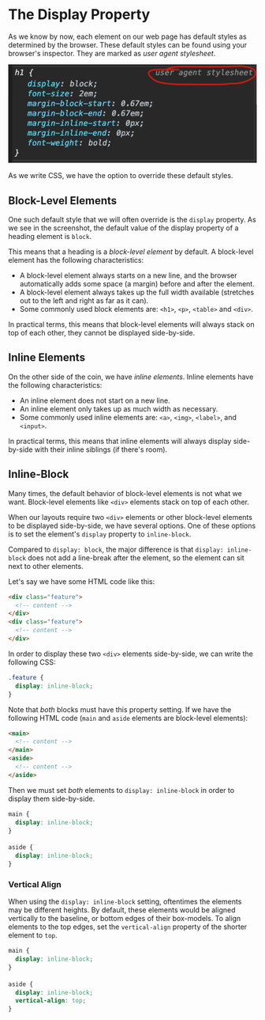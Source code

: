 # The Display Property
As we know by now, each element on our web page has default styles as determined by the browser. These default styles can be found using your browser's inspector. They are marked as *user agent stylesheet*.

![default styles](./assets/default-styles.png)

As we write CSS, we have the option to override these default styles.

## Block-Level Elements
One such default style that we will often override is the `display` property. As we see in the screenshot, the default value of the display property of a heading element is `block`.

This means that a heading is a *block-level element* by default. A block-level element has the following characteristics:

- A block-level element always starts on a new line, and the browser automatically adds some space (a margin) before and after the element.
- A block-level element always takes up the full width available (stretches out to the left and right as far as it can).
- Some commonly used block elements are: `<h1>`, `<p>`, `<table>` and `<div>`.

In practical terms, this means that block-level elements will always stack on top of each other, they cannot be displayed side-by-side.

## Inline Elements
On the other side of the coin, we have *inline elements*. Inline elements have the following characteristics:

- An inline element does not start on a new line.
- An inline element only takes up as much width as necessary.
- Some commonly used inline elements are: `<a>`, `<img>`, `<label>`, and `<input>`.

In practical terms, this means that inline elements will always display side-by-side with their inline siblings (if there's room).

## Inline-Block
Many times, the default behavior of block-level elements is not what we want. Block-level elements like `<div>` elements stack on top of each other. 

When our layouts require two `<div>` elements or other block-level elements to be displayed side-by-side, we have several options. One of these options is to set the element's `display` property to `inline-block`.

Compared to `display: block`, the major difference is that `display: inline-block` does not add a line-break after the element, so the element can sit next to other elements.

Let's say we have some HTML code like this:

```html
<div class="feature">
  <!-- content -->
</div>
<div class="feature">
  <!-- content -->
</div>
```

In order to display these two `<div>` elements side-by-side, we can write the following CSS:

```css
.feature {
  display: inline-block;
}
```

Note that *both* blocks must have this property setting. If we have the following HTML code (`main` and `aside` elements are block-level elements):

```html
<main>
  <!-- content -->
</main>
<aside>
  <!-- content -->
</aside>
```

Then we must set *both* elements to `display: inline-block` in order to display them side-by-side.

```css
main {
  display: inline-block;
}

aside {
  display: inline-block;
}
```

### Vertical Align
When using the `display: inline-block` setting, oftentimes the elements may be different heights. By default, these elements would be aligned vertically to the baseline, or bottom edges of their box-models. To align elements to the top edges, set the `vertical-align` property of the shorter element to `top`.



```css
main {
  display: inline-block;
}

aside {
  display: inline-block;
  vertical-align: top;
}
```
